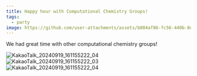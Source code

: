 ```yaml
---
title: Happy hour with Computational Chemistry Groups!
tags:
  - party
image: https://github.com/user-attachments/assets/b004af86-fc56-440b-8df7-a610d4665a68
---
```


We had great time with other computational chemistry groups!

![KakaoTalk_20240919_161155222_04](https://github.com/user-attachments/assets/b004af86-fc56-440b-8df7-a610d4665a68)
![KakaoTalk_20240919_161155222_03](https://github.com/user-attachments/assets/6a51506e-b958-4d04-acb5-85a4a6803f94)
![KakaoTalk_20240919_161155222_04](https://github.com/user-attachments/assets/3fb5ca4a-768e-425f-a094-4d1ef52148d3)
